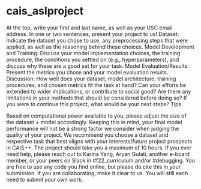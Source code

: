 # cais_aslproject

At the top, write your first and last name, as well as your USC email address.
In one or two sentences, present your project to us!
Dataset: Indicate the dataset you chose to use, any preprocessing steps that were applied, as well as the reasoning behind these choices.
Model Development and Training: Discuss your model implementation choices, the training procedure, the conditions you settled on (e.g., hyperparameters), and discuss why these are a good set for your task.
Model Evaluation/Results: Present the metrics you chose and your model evaluation results. 
Discussion: 
How well does your dataset, model architecture, training procedures, and chosen metrics fit the task at hand? 
Can your efforts be extended to wider implications, or contribute to social good? Are there any limitations in your methods that should be considered before doing so?
If you were to continue this project, what would be your next steps?
Tips 

Based on computational power available to you, please adjust the size of the dataset + model accordingly. Keeping this in mind, your final model performance will not be a strong factor we consider when judging the quality of your project. 
We recommend you choose a dataset and respective task that best aligns with your interests/future project prospects in CAIS++.
The project should take you a maximum of 10 hours. If you ever need help, please reach out to Karina Yang, Aryan Gulati, another e-board member, or your peers on Slack in #f22_curriculum and/or #debugging. 
You are free to use any code you find online, but please do cite this in your submission. If you are collaborating, make it clear to us. You will still each need to submit your own work. 
